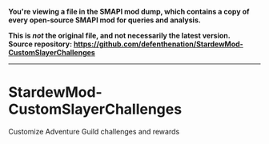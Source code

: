**You're viewing a file in the SMAPI mod dump, which contains a copy of every open-source SMAPI mod
for queries and analysis.**

**This is _not_ the original file, and not necessarily the latest version.**  
**Source repository: https://github.com/defenthenation/StardewMod-CustomSlayerChallenges**

----

# StardewMod-CustomSlayerChallenges
Customize Adventure Guild challenges and rewards
